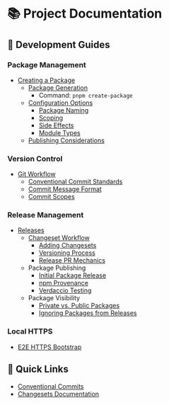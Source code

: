 # 📚 Project Documentation

## 🔧 Development Guides

### Package Management

- [Creating a Package](./creating-a-package.md#creating-a-package)
  - [Package Generation](./creating-a-package.md#how-to-generate-a-package)
    - Command: `pnpm create-package`
  - [Configuration Options](./creating-a-package.md#options)
    - [Package Naming](./creating-a-package.md#options)
    - [Scoping](./creating-a-package.md#optional-prompts)
    - [Side Effects](./creating-a-package.md#optional-prompts)
    - [Module Types](./creating-a-package.md#optional-prompts)
  - [Publishing Considerations](./creating-a-package.md#notes)

### Version Control

- [Git Workflow](./git.md#git)
  - [Conventional Commit Standards](./git.md#standards)
  - [Commit Message Format](./git.md#commit-format)
  - [Commit Scopes](./git.md#scopes)

### Release Management

- [Releases](./releases.md#releases)
  - [Changeset Workflow](./releases.md#adding-a-changeset)
    - [Adding Changesets](./releases.md#adding-a-changeset)
    - [Versioning Process](./releases.md#versioning)
    - [Release PR Mechanics](./releases.md#versioning)
  - Package Publishing
    - [Initial Package Release](./releases.md#first-time-releasing-a-package)
    - [npm Provenance](./releases.md#first-time-releasing-a-package)
    - [Verdaccio Testing](./releases.md#testing-a-package-publish)
  - Package Visibility
    - [Private vs. Public Packages](./releases.md#adding-a-package-to-the-repository)
    - [Ignoring Packages from Releases](./releases.md#adding-a-package-to-the-repository)

### Local HTTPS

- [E2E HTTPS Bootstrap](./local-https.md#local-https-for-e2e-apps)

## 🚀 Quick Links

- [Conventional Commits](https://www.conventionalcommits.org/en/v1.0.0-beta.4/#summary)
- [Changesets Documentation](https://github.com/changesets/changesets)
